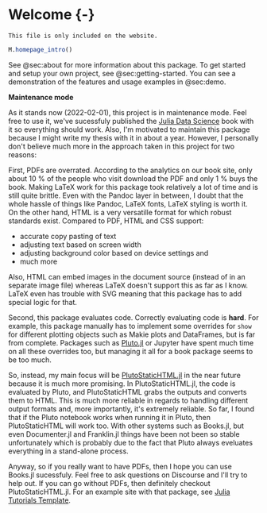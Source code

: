 # Welcome {-}

```{=comment}
This file is only included on the website.
```

```jl
M.homepage_intro()
```

See @sec:about for more information about this package.
To get started and setup your own project, see @sec:getting-started.
You can see a demonstration of the features and usage examples in @sec:demo.

**Maintenance mode**

As it stands now (2022-02-01), this project is in maintenance mode.
Feel free to use it, we've sucessfuly published the [Julia Data Science](https://juliadatascience.io/) book with it so everything should work.
Also, I'm motivated to maintain this package because I might write my thesis with it in about a year.
However, I personally don't believe much more in the approach taken in this project for two reasons:

First, PDFs are overrated.
According to the analytics on our book site, only about 10 % of the people who visit download the PDF and only 1 % buys the book.
Making LaTeX work for this package took relatively a lot of time and is still quite brittle.
Even with the Pandoc layer in between, I doubt that the whole hassle of things like Pandoc, LaTeX fonts, LaTeX styling is worth it.
On the other hand, HTML is a very versatille format for which robust standards exist.
Compared to PDF, HTML and CSS support:

- accurate copy pasting of text
- adjusting text based on screen width
- adjusting background color based on device settings and
- much more

Also, HTML can embed images in the document source (instead of in an separate image file) whereas LaTeX doesn't support this as far as I know.
LaTeX even has trouble with SVG meaning that this package has to add special logic for that.

Second, this package evaluates code.
Correctly evaluating code is **hard**.
For example, this package manually has to implement some overrides for `show` for different plotting objects such as Makie plots and DataFrames, but is far from complete.
Packages such as [Pluto.jl](https://plutojl.org) or Jupyter have spent much time on all these overrides too, but managing it all for a book package seems to be too much.

So, instead, my main focus will be [PlutoStaticHTML.jl](https://github.com/rikhuijzer/PlutoStaticHTML.jl) in the near future because it is much more promising.
In PlutoStaticHTML.jl, the code is evaluated by Pluto, and PlutoStaticHTML grabs the outputs and converts them to HTML.
This is much more reliable in regards to handling different output formats and, more importantly, it's extremely reliable.
So far, I found that if the Pluto notebook works when running it in Pluto, then PlutoStaticHTML will work too.
With other systems such as Books.jl, but even Documenter.jl and Franklin.jl things have been not been so stable unfortunately which is probably due to the fact that Pluto always eveluates everything in a stand-alone process.

Anyway, so if you really want to have PDFs, then I hope you can use Books.jl sucessfuly.
Feel free to ask questions on Discourse and I'll try to help out.
If you can go without PDFs, then definitely checkout PlutoStaticHTML.jl.
For an example site with that package, see [Julia Tutorials Template](https://rikhuijzer.github.io/JuliaTutorialsTemplate/).

